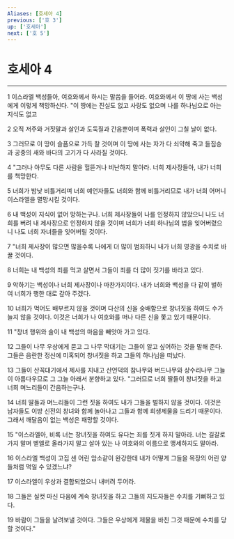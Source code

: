 ```yaml
---
Aliases: [호세아 4]
previous: ['호 3']
up: ['호세아']
next: ['호 5']
---
```

# 호세아 4

***


1 이스라엘 백성들아, 여호와께서 하시는 말씀을 들어라. 여호와께서 이 땅에 사는 백성에게 이렇게 책망하신다. "이 땅에는 진실도 없고 사랑도 없으며 나를 하나님으로 아는 지식도 없고 

2 오직 저주와 거짓말과 살인과 도둑질과 간음뿐이며 폭력과 살인이 그칠 날이 없다. 

3 그러므로 이 땅이 슬픔으로 가득 찰 것이며 이 땅에 사는 자가 다 쇠약해 죽고 들짐승과 공중의 새와 바다의 고기가 다 사라질 것이다. 

4 "그러나 아무도 다른 사람을 헐뜯거나 비난하지 말아라. 너희 제사장들아, 내가 너희를 책망한다. 

5 너희가 밤낮 비틀거리며 너희 예언자들도 너희와 함께 비틀거리므로 내가 너희 어머니 이스라엘을 멸망시킬 것이다. 

6 내 백성이 지식이 없어 망하는구나. 너희 제사장들이 나를 인정하지 않았으니 나도 너희를 버려 내 제사장으로 인정하지 않을 것이며 너희가 너희 하나님의 법을 잊어버렸으니 나도 너희 자녀들을 잊어버릴 것이다. 

7 "너희 제사장이 많으면 많을수록 나에게 더 많이 범죄하니 내가 너희 영광을 수치로 바꿀 것이다. 

8 너희는 내 백성의 죄를 먹고 살면서 그들이 죄를 더 많이 짓기를 바라고 있다. 

9 악하기는 백성이나 너희 제사장이나 마찬가지이다. 내가 너희와 백성을 다 같이 벌하여 너희가 행한 대로 갚아 주겠다. 

10 너희가 먹어도 배부르지 않을 것이며 다산의 신을 숭배함으로 창녀짓을 하여도 수가 늘지 않을 것이다. 이것은 너희가 나 여호와를 떠나 다른 신을 쫓고 있기 때문이다. 

11 "창녀 행위와 술이 내 백성의 마음을 빼앗아 가고 있다. 

12 그들이 나무 우상에게 묻고 그 나무 막대기는 그들이 알고 싶어하는 것을 말해 준다. 그들은 음란한 정신에 미혹되어 창녀짓을 하고 그들의 하나님을 떠났다. 

13 그들이 산꼭대기에서 제사를 지내고 산언덕의 참나무와 버드나무와 상수리나무 그늘이 아름다우므로 그 그늘 아래서 분향하고 있다. "그러므로 너희 딸들이 창녀짓을 하고 너희 며느리들이 간음하는구나. 

14 너희 딸들과 며느리들이 그런 짓을 하여도 내가 그들을 벌하지 않을 것이다. 이것은 남자들도 이방 신전의 창녀와 함께 놀아나고 그들과 함께 희생제물을 드리기 때문이다. 그래서 깨달음이 없는 백성은 패망할 것이다. 

15 "이스라엘아, 비록 너는 창녀짓을 하여도 유다는 죄를 짓게 하지 말아라. 너는 길갈로 가지 말며 벧엘로 올라가지 말고 살아 있는 나 여호와의 이름으로 맹세하지도 말아라. 

16 이스라엘 백성이 고집 센 어린 암소같이 완강한데 내가 어떻게 그들을 목장의 어린 양들처럼 먹일 수 있겠느냐? 

17 이스라엘이 우상과 결합되었으니 내버려 두어라. 

18 그들은 실컷 마신 다음에 계속 창녀짓을 하고 그들의 지도자들은 수치를 기뻐하고 있다. 

19 바람이 그들을 날려보낼 것이다. 그들은 우상에게 제물을 바친 그것 때문에 수치를 당할 것이다."
